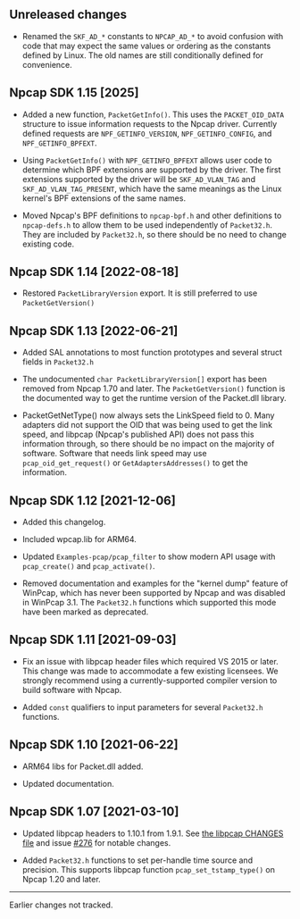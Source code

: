 ## Unreleased changes

* Renamed the `SKF_AD_*` constants to `NPCAP_AD_*` to avoid confusion with code
  that may expect the same values or ordering as the constants defined by
  Linux. The old names are still conditionally defined for convenience.

## Npcap SDK 1.15 [2025]

* Added a new function, `PacketGetInfo()`. This uses the `PACKET_OID_DATA`
  structure to issue information requests to the Npcap driver. Currently
  defined requests are `NPF_GETINFO_VERSION`, `NPF_GETINFO_CONFIG`, and
  `NPF_GETINFO_BPFEXT`.

* Using `PacketGetInfo()` with `NPF_GETINFO_BPFEXT` allows user code to
  determine which BPF extensions are supported by the driver. The first
  extensions supported by the driver will be `SKF_AD_VLAN_TAG` and
  `SKF_AD_VLAN_TAG_PRESENT`, which have the same meanings as the Linux kernel's
  BPF extensions of the same names.

* Moved Npcap's BPF definitions to `npcap-bpf.h` and other definitions to
  `npcap-defs.h` to allow them to be used independently of `Packet32.h`. They
  are included by `Packet32.h`, so there should be no need to change existing
  code.

## Npcap SDK 1.14 [2022-08-18]

* Restored `PacketLibraryVersion` export. It is still preferred to use
  `PacketGetVersion()`

## Npcap SDK 1.13 [2022-06-21]

* Added SAL annotations to most function prototypes and several struct fields
  in `Packet32.h`

* The undocumented `char PacketLibraryVersion[]` export has been removed from
  Npcap 1.70 and later. The `PacketGetVersion()` function is the documented way
  to get the runtime version of the Packet.dll library.

* PacketGetNetType() now always sets the LinkSpeed field to 0. Many adapters
  did not support the OID that was being used to get the link speed, and
  libpcap (Npcap's published API) does not pass this information through, so
  there should be no impact on the majority of software. Software that needs
  link speed may use `pcap_oid_get_request()` or `GetAdaptersAddresses()` to
  get the information.

## Npcap SDK 1.12 [2021-12-06]

* Added this changelog.

* Included wpcap.lib for ARM64.

* Updated `Examples-pcap/pcap_filter` to show modern API usage with
  `pcap_create()` and `pcap_activate()`.

* Removed documentation and examples for the "kernel dump" feature of WinPcap,
  which has never been supported by Npcap and was disabled in WinPcap 3.1. The
  `Packet32.h` functions which supported this mode have been marked as
  deprecated.

## Npcap SDK 1.11 [2021-09-03]

* Fix an issue with libpcap header files which required VS 2015 or later. This
  change was made to accommodate a few existing licensees. We strongly
  recommend using a currently-supported compiler version to build software with Npcap.

* Added `const` qualifiers to input parameters for several `Packet32.h` functions.

## Npcap SDK 1.10 [2021-06-22]

* ARM64 libs for Packet.dll added.

* Updated documentation.

## Npcap SDK 1.07 [2021-03-10]

* Updated libpcap headers to 1.10.1 from 1.9.1. See [the libpcap CHANGES
  file](https://github.com/the-tcpdump-group/libpcap/blob/libpcap-1.10/CHANGES)
  and issue [#276](http://issues.npcap.org/276) for notable changes.

* Added `Packet32.h` functions to set per-handle time source and precision.
  This supports libpcap function `pcap_set_tstamp_type()` on Npcap 1.20 and
  later.


----
Earlier changes not tracked.
